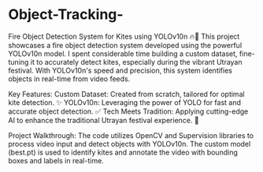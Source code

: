 # Object-Tracking-

Fire Object Detection System for Kites using YOLOv10n 🔥💪
This project showcases a fire object detection system developed using the powerful YOLOv10n model. I spent considerable time building a custom dataset, fine-tuning it to accurately detect kites, especially during the vibrant Utrayan festival. With YOLOv10n's speed and precision, this system identifies objects in real-time from video feeds.

Key Features:
Custom Dataset: Created from scratch, tailored for optimal kite detection. ✨
YOLOv10n: Leveraging the power of YOLO for fast and accurate object detection. ✅
Tech Meets Tradition: Applying cutting-edge AI to enhance the traditional Utrayan festival experience. 🦅

Project Walkthrough:
The code utilizes OpenCV and Supervision libraries to process video input and detect objects with YOLOv10n. The custom model (best.pt) is used to identify kites and annotate the video with bounding boxes and labels in real-time.
